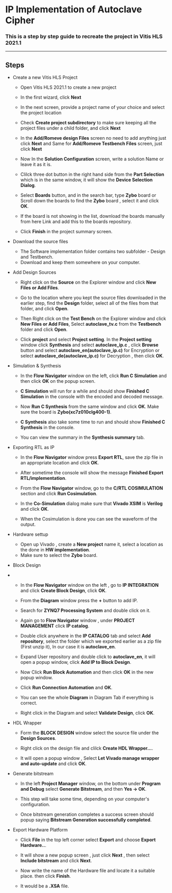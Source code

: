 
# IP Implementation of Autoclave Cipher


### This is a step by step guide to recreate the project in Vitis HLS 2021.1
---




## Steps

- Create a new Vitis HLS Project

  - Open Vitis HLS 2021.1 to create a new project
  - In the first wizard, click **Next**
  - In the next screen, provide a project name of your choice and select the project location
  - Check **Create project subdirectory** to make sure keeping all the project files under a child folder, and click **Next**
  - In the **Add/Romeve design Files** screen no need to add anything just click **Next** and Same for **Add/Romeve Testbench Files** screen, just click **Next**
  - Now In the **Solution Configuration** screen, write a solution Name or leave it as it is.
  
  - Clilck three dot button in the right hand side from the **Part Selection** which is in the same window, it will show the **Device Selection Dialog**.
  - Select **Boards** button, and in the search bar, type **Zybo** board or Scroll down the boards to find the  **Zybo** board , select it and click **OK**.
  - If the board is not showing in the list, download the boards manually from here Link and add this to the boards repository.
  - Click **Finish** in the project summary screen.

- Download the source files

  - The Software implementation folder contains two subfolder - Design and Testbench. 
  - Download and keep them somewhere on your computer.

- Add Design Sources
  
  - Right click on the **Source** on the Explorer window and click **New Files or Add Files**.

  - Go to the location where you kept the source files downloaded in the earlier step, find the **Design** folder, select all of the files from that folder, and click **Open**. 

  - Then Right click on the **Test Bench** on the Explorer window and click **New Files or Add Files**, Select **autoclave_tv.c** from the **Testbench** folder and click **Open**.

  - Click **project** and select **Project setting**. In the **Project setting** window click **Synthesis** and select **autoclave_ip.c** , click **Browse** button and select **autoclave_en(autoclave_ip.c)** for Encryption or select **autoclave_de(autoclave_ip.c)** for Decryption , then click **OK**.

- Simulation & Synthesis

  - In the **Flow Navigator** window on the left, click **Run C Simulation** and then click **OK** on the popup screen.

  - **C Simulation** will run for a while and should show **Finished C Simulation** in the console with the encoded and decoded message.

  - Now **Run C Synthesis** from the same window and click **OK**. Make sure the board is **Zybo(xc7z010clg400-1)**.

  - **C Synthesis** also take some time to run and should show **Finished C Synthesis** in the console.

  - You can view the summary in the **Synthesis summary** tab.

- Exporting RTL as IP 

  - In the **Flow Navigator** window press **Export RTL**, save the zip file in an appropriate location and click **OK**.

  - After sometime the console will show the message **Finished Export RTL/implementation**.
  
  - From the **Flow Navigator** window, go to the **C/RTL COSIMULATION** section and click **Run Cosimulation**.

  - In the **Co-Simulation** dialog make sure that **Vivado XSIM** is **Verilog** and click **OK**.
  
  - When the Cosimulation is done you can see the waveform of the output.

- Hardware settup 

  - Open up Vivado , create a **New project** name it, select a location as the done in **HW implementation**.
  - Make sure to select the **Zybo** board.

- Block Design
- 
  - In the **Flow Navigator** window on the left , go to **IP INTEGRATION** and click **Create Block Design**, click **OK**.
  
  - From the **Diagram** window  press the **+** button  to add IP.

  - Search for **ZYNQ7 Processing System** and double click on it.

  - Again go to **Flow Navigator** window , under **PROJECT MANAGEMENT** click **IP catalog**.
  
  - Double click anywhere in the **IP CATALOG** tab  and select **Add repository**, select the folder which we exported earlier as a zip file (First unzip it), In our case it is **autoclave_en**.
  
  - Expand User repository and double click to **autoclave_en**, it will open a popup window, click **Add IP to Block Design**.
 
  - Now Click **Run Block Automation** and then click **OK** in the new popup window.
  
  - Click **Run Connection Automation** and **OK**. 
  
  - You can see the whole **Diagram** in Diagram Tab if everything is correct.
  
  - Right click in the Diagram and select **Validate Design**, click **OK**.

- HDL Wrapper

  - Form the **BLOCK DESIGN** window select the source file under the **Design Sources**.

  - Right click on the design file and clilck **Create HDL Wrapper...**.

  - It will open a popup window , Select **Let Vivado manage wrapper and auto-update** and click **OK**.


- Generate bitstream

  - In the left **Project Manager** window, on the bottom under **Program and Debug** select **Generate Bitstream**, and then **Yes -> OK**.
  
  - This step will take some time, depending on your computer's configuration.

  - Once bitstream generation completes a success screen should popup saying **Bitstream Generation successfully completed**.
  
- Export Hardware Platform

  - Click **File** in the top left corner select **Export** and choose **Export Hardware..**.

  - It will show a new popup screen , just click **Next** , then select **Include bitstream** and click **Next**.

  - Now write the name of the Hardware file and locate it a suitable place. then click **Finish**.
  
  - It would be a **.XSA** file.





